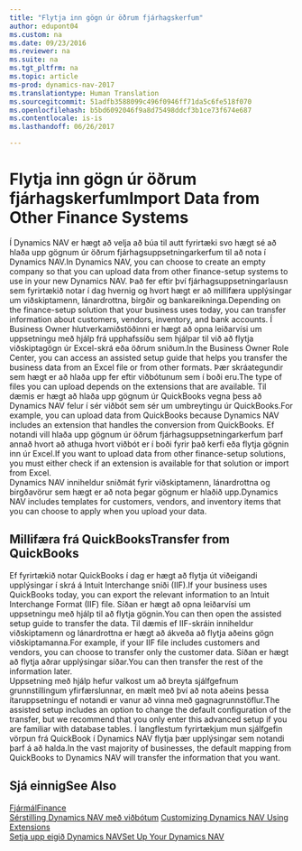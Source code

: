 ```yaml
---
title: "Flytja inn gögn úr öðrum fjárhagskerfum"
author: edupont04
ms.custom: na
ms.date: 09/23/2016
ms.reviewer: na
ms.suite: na
ms.tgt_pltfrm: na
ms.topic: article
ms-prod: dynamics-nav-2017
ms.translationtype: Human Translation
ms.sourcegitcommit: 51adfb3588099c496f0946ff71da5c6fe518f070
ms.openlocfilehash: b5bd6092046f9a8d75498ddcf3b1ce73f674e687
ms.contentlocale: is-is
ms.lasthandoff: 06/26/2017

---
```


# <a name="import-data-from-other-finance-systems"></a><span data-ttu-id="37535-102">Flytja inn gögn úr öðrum fjárhagskerfum</span><span class="sxs-lookup"><span data-stu-id="37535-102">Import Data from Other Finance Systems</span></span>
<span data-ttu-id="37535-103">Í Dynamics NAV er hægt að velja að búa til autt fyrirtæki svo hægt sé að hlaða upp gögnum úr öðrum fjárhagsuppsetningarkerfum til að nota í Dynamics NAV.</span><span class="sxs-lookup"><span data-stu-id="37535-103">In Dynamics NAV, you can choose to create an empty company so that you can upload data from other finance-setup systems to use in your new Dynamics NAV.</span></span> <span data-ttu-id="37535-104">Það fer eftir því fjárhagsuppsetningarlausn sem fyrirtækið notar í dag hvernig og hvort hægt er að millifæra upplýsingar um viðskiptamenn, lánardrottna, birgðir og bankareikninga.</span><span class="sxs-lookup"><span data-stu-id="37535-104">Depending on the finance-setup solution that your business uses today, you can transfer information about customers, vendors, inventory, and bank accounts.</span></span>
<span data-ttu-id="37535-105">Í Business Owner hlutverkamiðstöðinni er hægt að opna leiðarvísi um uppsetningu með hjálp frá upphafssíðu sem hjálpar til við að flytja viðskiptagögn úr Excel-skrá eða öðrum sniðum.</span><span class="sxs-lookup"><span data-stu-id="37535-105">In the Business Owner Role Center, you can access an assisted setup guide that helps you transfer the business data from an Excel file or from other formats.</span></span> <span data-ttu-id="37535-106">Þær skráategundir sem hægt er að hlaða upp fer eftir viðbótunum sem í boði eru.</span><span class="sxs-lookup"><span data-stu-id="37535-106">The type of files you can upload depends on the extensions that are available.</span></span> <span data-ttu-id="37535-107">Til dæmis er hægt að hlaða upp gögnum úr QuickBooks vegna þess að Dynamics NAV felur í sér viðbót sem sér um umbreytingu úr QuickBooks.</span><span class="sxs-lookup"><span data-stu-id="37535-107">For example, you can upload data from QuickBooks because Dynamics NAV includes an extension that handles the conversion from QuickBooks.</span></span> <span data-ttu-id="37535-108">Ef notandi vill hlaða upp gögnum úr öðrum fjárhagsuppsetningarkerfum þarf annað hvort að athuga hvort viðbót er í boði fyrir það kerfi eða flytja gögnin inn úr Excel.</span><span class="sxs-lookup"><span data-stu-id="37535-108">If you want to upload data from other finance-setup solutions, you must either check if an extension is available for that solution or import from Excel.</span></span>  
<span data-ttu-id="37535-109">Dynamics NAV inniheldur sniðmát fyrir viðskiptamenn, lánardrottna og birgðavörur sem hægt er að nota þegar gögnum er hlaðið upp.</span><span class="sxs-lookup"><span data-stu-id="37535-109">Dynamics NAV includes templates for customers, vendors, and inventory items that you can choose to apply when you upload your data.</span></span>  

## <a name="transfer-from-quickbooks"></a><span data-ttu-id="37535-110">Millifæra frá QuickBooks</span><span class="sxs-lookup"><span data-stu-id="37535-110">Transfer from QuickBooks</span></span>
<span data-ttu-id="37535-111">Ef fyrirtækið notar QuickBooks í dag er hægt að flytja út viðeigandi upplýsingar í skrá á Intuit Interchange sniði (IIF).</span><span class="sxs-lookup"><span data-stu-id="37535-111">If your business uses QuickBooks today, you can export the relevant information to an Intuit Interchange Format (IIF) file.</span></span> <span data-ttu-id="37535-112">Síðan er hægt að opna leiðarvísi um uppsetningu með hjálp til að flytja gögnin.</span><span class="sxs-lookup"><span data-stu-id="37535-112">You can then open the assisted setup guide to transfer the data.</span></span>
<span data-ttu-id="37535-113">Til dæmis ef IIF-skráin inniheldur viðskiptamenn og lánardrottna er hægt að ákveða að flytja aðeins gögn viðskiptamanna.</span><span class="sxs-lookup"><span data-stu-id="37535-113">For example, if your IIF file includes customers and vendors, you can choose to transfer only the customer data.</span></span> <span data-ttu-id="37535-114">Síðan er hægt að flytja aðrar upplýsingar síðar.</span><span class="sxs-lookup"><span data-stu-id="37535-114">You can then transfer the rest of the information later.</span></span>  
<span data-ttu-id="37535-115">Uppsetning með hjálp hefur valkost um að breyta sjálfgefnum grunnstillingum yfirfærslunnar, en mælt með því að nota aðeins þessa ítaruppsetningu ef notandi er vanur að vinna með gagnagrunnstöflur.</span><span class="sxs-lookup"><span data-stu-id="37535-115">The assisted setup includes an option to change the default configuration of the transfer, but we recommend that you only enter this advanced setup if you are familiar with database tables.</span></span> <span data-ttu-id="37535-116">Í langflestum fyrirtækjum mun sjálfgefin vörpun frá QuickBook í Dynamics NAV flytja þær upplýsingar sem notandi þarf á að halda.</span><span class="sxs-lookup"><span data-stu-id="37535-116">In the vast majority of businesses, the default mapping from QuickBooks to Dynamics NAV will transfer the information that you want.</span></span>

## <a name="see-also"></a><span data-ttu-id="37535-117">Sjá einnig</span><span class="sxs-lookup"><span data-stu-id="37535-117">See Also</span></span>
[<span data-ttu-id="37535-118">Fjármál</span><span class="sxs-lookup"><span data-stu-id="37535-118">Finance</span></span>](finance-setup.md)  
<span data-ttu-id="37535-119">[Sérstilling Dynamics NAV með viðbótum](ui-extensions.md) </span><span class="sxs-lookup"><span data-stu-id="37535-119">[Customizing Dynamics NAV Using Extensions](ui-extensions.md) </span></span>  
[<span data-ttu-id="37535-120">Setja upp eigið Dynamics NAV</span><span class="sxs-lookup"><span data-stu-id="37535-120">Set Up Your Dynamics NAV</span></span>](setup.md)

